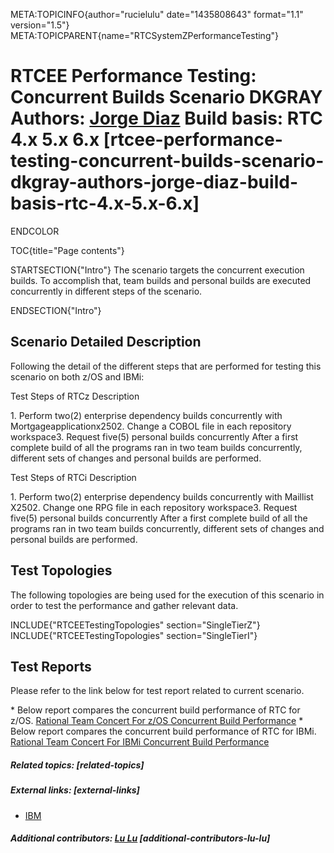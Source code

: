 META:TOPICINFO{author="rucielulu" date="1435808643" format="1.1"
version="1.5"} META:TOPICPARENT{name="RTCSystemZPerformanceTesting"}

# RTCEE Performance Testing: Concurrent Builds Scenario DKGRAY Authors: [Jorge Diaz](Main.JorgeAlbertoDiaz) Build basis: RTC 4.x 5.x 6.x [rtcee-performance-testing-concurrent-builds-scenario-dkgray-authors-jorge-diaz-build-basis-rtc-4.x-5.x-6.x]

ENDCOLOR

TOC{title="Page contents"}

STARTSECTION{"Intro"} The scenario targets the concurrent execution
builds. To accomplish that, team builds and personal builds are executed
concurrently in different steps of the scenario.

ENDSECTION{"Intro"}

## Scenario Detailed Description

Following the detail of the different steps that are performed for
testing this scenario on both z/OS and IBMi:

Test Steps of RTCz Description

1\. Perform two(2) enterprise dependency builds concurrently with
Mortgageapplicationx2502. Change a COBOL file in each repository
workspace3. Request five(5) personal builds concurrently After a first
complete build of all the programs ran in two team builds concurrently,
different sets of changes and personal builds are performed.

Test Steps of RTCi Description

1\. Perform two(2) enterprise dependency builds concurrently with
Maillist X2502. Change one RPG file in each repository workspace3.
Request five(5) personal builds concurrently After a first complete
build of all the programs ran in two team builds concurrently, different
sets of changes and personal builds are performed.

## Test Topologies

The following topologies are being used for the execution of this
scenario in order to test the performance and gather relevant data.

INCLUDE{"RTCEETestingTopologies" section="SingleTierZ"}
INCLUDE{"RTCEETestingTopologies" section="SingleTierI"}

## Test Reports

Please refer to the link below for test report related to current
scenario.

\* Below report compares the concurrent build performance of RTC for
z/OS. [Rational Team Concert For z/OS Concurrent Build
Performance](RTCEEConcurrentBuildComparisonBetweenReleases) \* Below
report compares the concurrent build performance of RTC for IBMi.
[Rational Team Concert For IBMi Concurrent Build
Performance](RTCEEConcurrentBuildComparisonBetweenReleasesForIBMi)

##### Related topics: [related-topics]

##### External links: [external-links]

-   [IBM](https://www.ibm.com)

##### Additional contributors: [Lu Lu](Main.LuLu) [additional-contributors-lu-lu]
